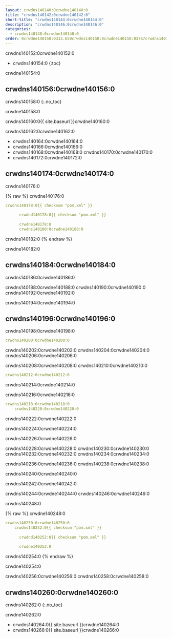 ```yaml
---
layout: crwdns140140:0crwdne140140:0
title: "crwdns140142:0crwdne140142:0"
short-title: "crwdns140144:0crwdne140144:0"
description: "crwdns140146:0crwdne140146:0"
categories:
  - crwdns140148:0crwdne140148:0
order: 0crwdne140150:0313.650crwdns140150:0crwdne140150:03767crwdns140150:0crwdne140150:0
---
```

crwdns140152:0crwdne140152:0

- crwdns140154:0
{:toc}

crwdne140154:0

## crwdns140156:0crwdne140156:0

crwdns140158:0
{:.no_toc}

crwdne140158:0

crwdns140160:0{{ site.baseurl }}crwdne140160:0

crwdns140162:0crwdne140162:0

- crwdns140164:0crwdne140164:0
- crwdns140166:0crwdne140166:0 
- crwdns140168:0crwdne140168:0 crwdns140170:0crwdne140170:0 
- crwdns140172:0crwdne140172:0

## crwdns140174:0crwdne140174:0

crwdns140176:0

{% raw %}
crwdne140176:0

```yaml
crwdns140178:0{{ checksum "pom.xml" }}
      
      crwdnd140178:0{{ checksum "pom.xml" }}
      
      crwdne140178:0 
      crwdns140180:0crwdne140180:0    
```

crwdns140182:0
{% endraw %}

crwdne140182:0

## crwdns140184:0crwdne140184:0

crwdns140186:0crwdne140186:0

crwdns140188:0crwdne140188:0 crwdns140190:0crwdne140190:0 crwdns140192:0crwdne140192:0

crwdns140194:0crwdne140194:0

## crwdns140196:0crwdne140196:0

crwdns140198:0crwdne140198:0

```yaml
crwdns140200:0crwdne140200:0
```

crwdns140202:0crwdne140202:0 crwdns140204:0crwdne140204:0 crwdns140206:0crwdne140206:0

crwdns140208:0crwdne140208:0 crwdns140210:0crwdne140210:0

```yaml
crwdns140212:0crwdne140212:0
```

crwdns140214:0crwdne140214:0

crwdns140216:0crwdne140216:0

```yaml
crwdns140218:0crwdne140218:0
    crwdns140220:0crwdne140220:0
```

crwdns140222:0crwdne140222:0

crwdns140224:0crwdne140224:0

crwdns140226:0crwdne140226:0

crwdns140228:0crwdne140228:0 crwdns140230:0crwdne140230:0 crwdns140232:0crwdne140232:0 crwdns140234:0crwdne140234:0

<div class="alert alert-info" role="alert">
  crwdns140236:0crwdne140236:0 crwdns140238:0crwdne140238:0
</div>

crwdns140240:0crwdne140240:0

crwdns140242:0crwdne140242:0

crwdns140244:0crwdne140244:0 crwdns140246:0crwdne140246:0

crwdns140248:0

{% raw %}
crwdne140248:0

```yaml
crwdns140250:0crwdne140250:0
    crwdns140252:0{{ checksum "pom.xml" }}
      
      crwdnd140252:0{{ checksum "pom.xml" }}
      
      crwdne140252:0
```

crwdns140254:0
{% endraw %}

crwdne140254:0

crwdns140256:0crwdne140256:0 crwdns140258:0crwdne140258:0

## crwdns140260:0crwdne140260:0

crwdns140262:0
{:.no_toc}

crwdne140262:0

- crwdns140264:0{{ site.baseurl }}crwdne140264:0
- crwdns140266:0{{ site.baseurl }}crwdne140266:0